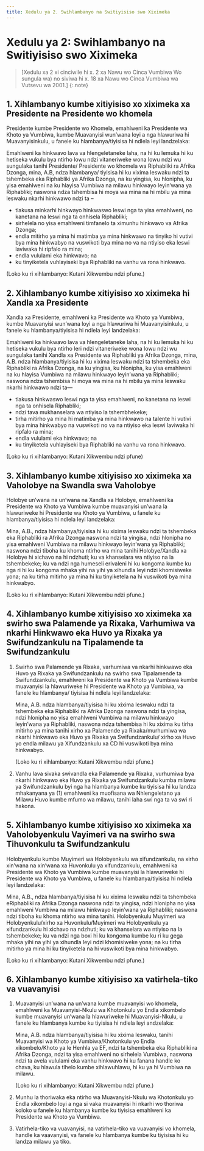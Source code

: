 ```yaml
---
title: Xedulu ya 2. Swihlambanyo na Switiyisiso swo Xiximeka
---
```


# Xedulu ya 2: Swihlambanyo na Switiyisiso swo Xiximeka

> [Xedulu xa 2 xi cinciwile hi x. 2 xa Nawu wo Cinca Vumbiwa Wo sungula wa) no siviwa hi x. 18 xa Nawu wo Cinca Vumbiwa wa Vutsevu wa 2001.]
{:.note}

## 1. Xihlambanyo kumbe xitiyisiso xo xiximeka xa Presidente na Presidente wo khomela

Presidente kumbe Presidente wo Khomela, emahlweni ka Presidente wa Khoto ya Vumbiwa, kumbe Muavanyisi wun’wana loyi a nga hlawuriwa hi Muavanyisinkulu, u fanele ku hlambanya/tiyisisa hi ndlela leyi landzelaka:

Emahlweni ka hinkwavo lava va hlengeletaneke laha, na hi ku lemuka hi ku hetiseka vukulu bya ntirho lowu ndzi vitaneriweke wona lowu ndzi wu sungulaka tanihi Presidente/ Presidente wo khomela wa Riphabliki ra Afrika Dzonga, mina, A.B, ndza hlambanya/ tiyisisa hi ku xixima leswaku ndzi ta tshembeka eka Riphabliki ya Afrika Dzonga, na ku yingisa, ku hlonipha, ku yisa emahlweni na ku hlayisa Vumbiwa na milawu hinkwayo leyin’wana ya Riphabliki; naswona ndza tshembisa hi moya wa mina na hi mbilu ya mina leswaku nkarhi hinkwawo ndzi ta –

*	tlakusa minkarhi hinkwayo hinkwaswo leswi nga ta yisa emahlweni, no kanetana na leswi nga ta onhisela Riphabliki;
*	sirhelela no yisa emahlweni timfanelo ta ximunhu hinkwavo va Afrika Dzonga;
*	endla mitirho ya mina hi matimba ya mina hinkwawo na tinyiko hi vutivi bya mina hinkwabyo na vuswikoti bya mina no va na ntiyiso eka leswi laviwaka hi ripfalo ra mina;
*	endla vululami eka hinkwavo; na
*	ku tinyiketela vuhlayiseki bya Riphabliki na vanhu va rona hinkwavo.

(Loko ku ri xihlambanyo: Kutani Xikwembu ndzi pfune.)

## 2. Xihlambanyo kumbe xitiyisiso xo xiximeka hi Xandla xa Presidente

Xandla xa Presidente, emahlweni ka Presidente wa Khoto ya Vumbiwa, kumbe Muavanyisi wun’wana loyi a nga hlawuriwa hi Muavanyisinkulu, u fanele ku hlambanya/tiyisisa hi ndlela leyi landzelaka:

Emahlweni ka hinkwavo lava va hlengeletaneke laha, na hi ku lemuka hi ku hetiseka vukulu bya ntirho leri ndzi vitaneriweke wona lowu ndzi wu sungulaka tanihi Xandla xa Presidente wa Riphabliki ya Afrika Dzonga, mina, A.B. ndza hlambanya/tiyisisa hi ku xixima leswaku ndzi ta tshembeka eka Riphabliki ra Afrika Dzonga, na ku yingisa, ku hlonipha, ku yisa emahlweni na ku hlayisa Vumbiwa na milawu hinkwayo leyin’wana ya Riphabliki; naswona ndza tshembisa hi moya wa mina na hi mbilu ya mina leswaku nkarhi hinkwawo ndzi ta—

*	tlakusa hinkwaswo leswi nga ta yisa emahlweni, no kanetana na leswi nga ta onhisela Riphabliki;
*	ndzi tava mukhanselara wa ntiyiso la tshembhekeke;
*	tirha mitirho ya mina hi matimba ya mina hinkwawo na talente hi vutivi bya mina hinkwabyo na vuswikoti no va na ntiyiso eka leswi laviwaka hi ripfalo ra mina;
*	endla vululami eka hinkwavo; na
*	ku tinyiketela vuhlayiseki bya Riphabliki na vanhu va rona hinkwavo.

(Loko ku ri xihlambanyo: Kutani Xikwembu ndzi pfune)

## 3. Xihlambanyo kumbe xitiyisiso xo xiximeka xa Vaholobye na Swandla swa Vaholobye

Holobye un’wana na un’wana na Xandla xa Holobye, emahlweni ka Presidente wa Khoto ya Vumbiwa kumbe muavanyisi un’wana la hlawuriweke hi Presidente wa Khoto ya Vumbiwa, u fanele ku hlambanya/tiyisisa hi ndlela leyi landzelaka:

Mina, A.B., ndza hlambanya/tiyisisa hi ku xixima leswaku ndzi ta tshembeka eka Riphabliki ra Afrika Dzonga naswona ndzi ta yingisa, ndzi hlonipha no yisa emahlweni Vumbiwa na milawu hinkwayo leyin’wana ya Riphabliki; naswona ndzi tiboha ku khoma ntirho wa mina tanihi Holobye/Xandla xa Holobye hi xichavo na hi ndzhuti; ku va khanselara wa ntiyiso na la tshembekeke; ku va ndzi nga humeseli erivaleni hi ku kongoma kumbe ku nga ri hi ku kongoma mhaka yihi na yihi ya xihundla leyi ndzi khomisiweke yona; na ku tirha mitirho ya mina hi ku tinyiketela na hi vuswikoti bya mina hinkwabyo.

(Loko ku ri xihlambanyo: Kutani Xikwembu ndzi pfune.)

## 4. Xihlambanyo kumbe xitiyisiso xo xiximeka xa swirho swa Palamende ya Rixaka, Varhumiwa va nkarhi Hinkwawo eka Huvo ya Rixaka ya Swifundzankulu na Tipalamende ta Swifundzankulu

1.	Swirho swa Palamende ya Rixaka, varhumiwa va nkarhi hinkwawo eka Huvo ya Rixaka ya Swifundzankulu na swirho swa Tipalamende ta Swifundzankulu,
emahlweni ka Presidente wa Khoto ya Vumbiwa kumbe muavanyisi la hlawuriweke hi Presidente wa Khoto ya Vumbiwa, va fanele ku hlambanya/ tiyisisa hi ndlela leyi landzelaka:

	Mina, A.B. ndza hlambanya/tiyisisa hi ku xixima leswaku ndzi ta tshembeka eka Riphabliki ra Afrika Dzonga naswona ndzi ta yingisa, ndzi hlonipha no yisa emahlweni Vumbiwa na milawu hinkwayo leyin’wana ya Riphabliki, naswona ndza tshembisa hi ku xixima ku tirha mitirho ya mina tanihi xirho xa Palamende ya Rixaka/murhumiwa wa nkarhi hinkwawo eka Huvo ya Rixaka ya Swifundzankulu/ xirho xa Huvo yo endla milawu ya Xifundzankulu xa CD hi vuswikoti bya mina hinkwabyo.

	(Loko ku ri xihlambanyo: Kutani Xikwembu ndzi pfune.)

2.	Vanhu lava sivaka swivandla eka Palamende ya Rixaka, vurhumiwa bya nkarhi hinkwawo eka Huvo ya Rixaka ya Swifundzankulu kumba milawu ya Swifundzankulu byi nga ha hlambanya kumbe ku tiyisisa hi ku landza mhakanyana ya (1) emahlweni ka muofisana wa Nhlengeletano ya Milawu Huvo kumbe mfumo wa milawu, tanihi laha swi nga ta va swi ri hakona.

## 5. Xihlambanyo kumbe xitiyisiso xo xiximeka xa Vaholobyenkulu Vayimeri va na swirho swa Tihuvonkulu ta Swifundzankulu

Holobyenkulu kumbe Muyimeri wa Holobyenkulu wa xifundzankulu, na xirho xin’wana na xin’wana xa Huvonkulu ya xifundzankulu, emahlweni ka Presidente wa Khoto ya Vumbiwa kumbe muavanyisi la hlawuriweke hi Presidente wa Khoto ya Vumbiwa, u fanele ku hlambanya/tiyisisa hi ndlela leyi landzelaka:

Mina, A.B., ndza hlambanya/tiyisisa hi ku xixima leswaku ndzi ta tshembeka eRiphabliki ra Afrika Dzonga naswona ndzi ta yingisa, ndzi hlonipha no yisa emahlweni Vumbiwa na milawu hinkwayo leyin’wana ya Riphabliki; naswona ndzi tiboha ku khoma ntirho wa mina tanihi. Holobyenkulu Muyimeri wa Holobyenkulu/xirho xa Huvonkulu/Muyimeri wa Holobyenkulu ya xifundzankulu hi xichavo na ndzhuti; ku va khanselara wa ntiyiso na la tshembekeke; ku va ndzi nga boxi hi ku kongoma kumbe ku ri ku gega mhaka yihi na yihi ya xihundla leyi ndzi khomisiweke yona; na ku tirha mitirho ya mina hi ku tinyiketela na hi vuswikoti bya mina hinkwabyo.

(Loko ku ri xihlambanyo: Kutani Xikwembu ndzi pfune.)

## 6. Xihlambanyo kumbe xitiyisiso xa vatirhela-tiko va vuavanyisi

1.	Muavanyisi un’wana na un’wana kumbe muavanyisi wo khomela, emahlweni ka Muavanyisi-Nkulu wa Khotonkulu yo Endla xikombelo kumbe muavanyisi un’wana la hlawuriweke hi Muavanyisi-Nkulu, u fanele ku hlambanya kumbe ku tiyisisa hi ndlela leyi andzelaka: 

	Mina, A.B. ndza hlambanya/tiyisisa hi ku xixima leswaku, tanihi Muavanyisi wa Khoto ya Vumbiwa/Khotonkulu yo Endla xikombelo/Khoto ya le Henhla ya EF, ndzi ta tshembeka eka Riphabliki ra Afrika Dzonga, ndzi ta yisa emahlweni no sirhelela Vumbiwa, naswona ndzi ta avela vululami eka vanhu hinkwavo hi ku fanana handle ko chava, ku hlawula tlhelo kumbe xihlawuhlawu, hi ku ya hi Vumbiwa na milawu.

	(Loko ku ri xihlambanyo: Kutani Xikwembu ndzi pfune.)

2.	Munhu la thoriwaka eka ntirho wa Muavanyisi-Nkulu wa Khotonkulu yo Endla xikombelo loyi a nga si vaka muavanyisi hi nkarhi wo thoriwa koloko u fanele ku hlambanya kumbe ku tiyisisa emahlweni ka Presidente wa Khoto ya Vumbiwa.
3.	Vatirhela-tiko va vuavanyisi, na vatirhela-tiko va vuavanyisi vo khomela, handle ka vaavanyisi, va fanele ku hlambanya kumbe ku tiyisisa hi ku landza milawu ya tiko.